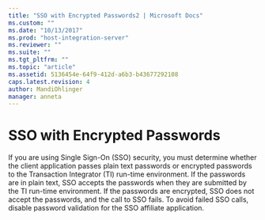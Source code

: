 ```yaml
---
title: "SSO with Encrypted Passwords2 | Microsoft Docs"
ms.custom: ""
ms.date: "10/13/2017"
ms.prod: "host-integration-server"
ms.reviewer: ""
ms.suite: ""
ms.tgt_pltfrm: ""
ms.topic: "article"
ms.assetid: 5136454e-64f9-412d-a6b3-b43677292108
caps.latest.revision: 4
author: MandiOhlinger
manager: anneta
---
```

# SSO with Encrypted Passwords
If you are using Single Sign-On (SSO) security, you must determine whether the client application passes plain text passwords or encrypted passwords to the Transaction Integrator (TI) run-time environment. If the passwords are in plain text, SSO accepts the passwords when they are submitted by the TI run-time environment. If the passwords are encrypted, SSO does not accept the passwords, and the call to SSO fails. To avoid failed SSO calls, disable password validation for the SSO affiliate application.